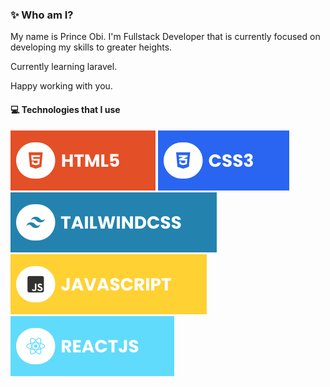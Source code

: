 ### ✨ Who am I?

My name is Prince Obi. I'm Fullstack Developer that is currently focused on  developing my skills to greater heights.

Currently learning laravel.

Happy working with you.

#### 💻 Technologies that I use

![HTML5](./assets/html.svg) ![CSS3](./assets/css.svg) ![TailwindCSS](./assets/tailwind.svg) ![JavaScript](./assets/javascript.svg) ![React](./assets/react.svg)
